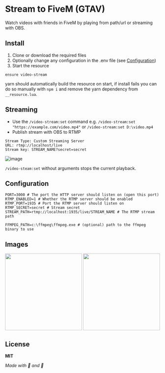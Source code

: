 # Stream to FiveM (GTAV)

Watch videos with friends in FiveM by playing from path/url or streaming with OBS.

## Install

1. Clone or download the required files
2. Optionally change any configuration in the .env file (see [Configuration](#configuration))
3. Start the resource

```
ensure video-stream
```

yarn should automatically build the resource on start, if install fails you can do so manually with `npm i` and remove the yarn dependency from `__resource.lua`.

## Streaming

- Use the `/video-stream:set` command e.g. `/video-stream:set "https://example.com/video.mp4"` or `/video-stream:set D:\video.mp4`
- Publish stream with OBS to RTMP

```
Stream Type: Custom Streaming Server
URL: rtmp://localhost/live
Stream key: STREAM_NAME?secret=secret
```

![image](https://user-images.githubusercontent.com/15322107/120051014-450e0d00-c01f-11eb-8096-5a17716d7ede.png)

`/video-steam:set` without arguments stops the current playback.

## Configuration

```
PORT=3000 # The port the HTTP server should listen on (open this port)
RTMP_ENABLED=1 # Whether the RTMP server should be enabled
RTMP_PORT=1935 # Port the RTMP server should listen on
RTMP_SECRET=secret # Stream secret
STREAM_PATH=rtmp://localhost:1935/live/STREAM_NAME # The RTMP stream path

FFMPEG_PATH=c:\ffmpeg\ffmpeg.exe # (optional) path to the ffmpeg binary to use
```

## Images

<img src="https://user-images.githubusercontent.com/15322107/120053908-27e03b00-c02d-11eb-8697-0a4da4d86e0e.png" height="250">

<img src="https://user-images.githubusercontent.com/15322107/120053907-26af0e00-c02d-11eb-82da-52131000e3c0.png" height="250">

## License
__MIT__


_Made with 🍂 and 🐌_
